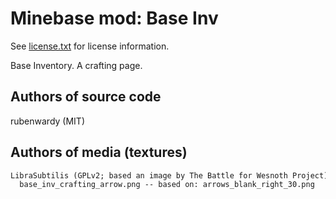 Minebase mod: Base Inv
======================
See [license.txt](./license.txt) for license information.

Base Inventory. A crafting page.

Authors of source code
----------------------
rubenwardy (MIT)

Authors of media (textures)
---------------------------
```txt
LibraSubtilis (GPLv2; based an image by The Battle for Wesnoth Project):
  base_inv_crafting_arrow.png -- based on: arrows_blank_right_30.png
```

